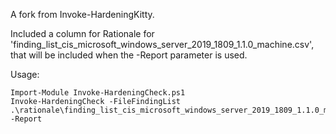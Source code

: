 A fork from Invoke-HardeningKitty.

Included a column for Rationale for 'finding_list_cis_microsoft_windows_server_2019_1809_1.1.0_machine.csv', that will be included when the -Report parameter is used.

Usage:

```
Import-Module Invoke-HardeningCheck.ps1
Invoke-HardeningCheck -FileFindingList .\rationale\finding_list_cis_microsoft_windows_server_2019_1809_1.1.0_machine.csv -Report
```

